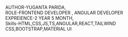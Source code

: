 AUTHOR-YUGANTA PARIDA,
<br/>
ROLE-FRONTEND DEVELOPER , ANGULAR DEVELOPER
<br/>
EXPREIENCE-2 YEAR 5 MONTH,
<br/>
Skills-HTML,CSS,JS,TS,ANGULAR,REACT,TAILWIND CSS,BOOTSTRAP,MATERIAL UI
